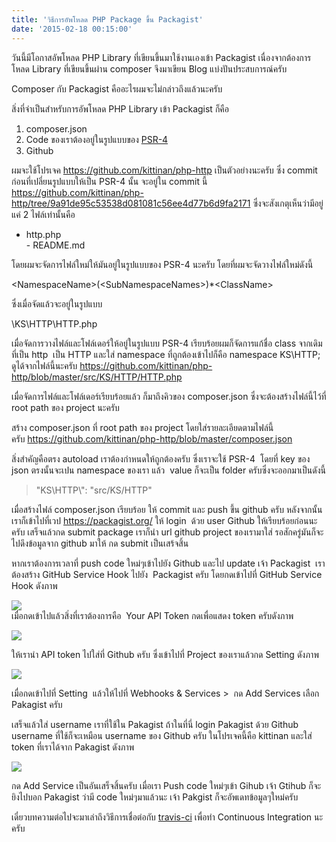 ```yaml
---
title: 'วิธีการอัพโหลด PHP Package ขึ้น Packagist'
date: '2015-02-18 00:15:00'
---
```


วันนี้มีโอกาสอัพโหลด PHP Library ที่เขียนขึ้นมาใช้งานเองเข้า Packagist เนื่องจากต้องการโหลด Library ที่เขียนขึ้นผ่าน composer จึงมาเขียน Blog แบ่งปันประสบการณ์ครับ  
  
Composer กับ Packagist คืออะไรผมจะไม่กล่าวถึงแล้วนะครับ   
  
สิ่งที่จำเป็นสำหรับการอัพโหลด PHP Library เข้า Packagist ก็คือ  
  
1. composer.json  
2. Code ของเราต้องอยู่ในรูปแบบของ [PSR-4](http://www.php-fig.org/psr/psr-4/)  
3. Github  
  
ผมจะใช้โปรเจค <https://github.com/kittinan/php-http> เป็นตัวอย่างนะครับ ซึ่ง commit ก่อนที่เปลี่ยนรูปแบบให้เป็น PSR-4 นั้น จะอยู่ใน commit นี้ <https://github.com/kittinan/php-http/tree/9a91de95c53538d081081c56ee4d77b6d9fa2171> ซึ่งจะสังเกตุเห็นว่ามีอยู่แค่ 2 ไฟล์เท่านั้นคือ  
  
- http.php  
- README.md  
  
  
โดยผมจะจัดการไฟล์ใหม่ให้มันอยู่ในรูปแบบของ PSR-4 นะครับ โดยที่ผมจะจัดวางไฟล์ใหม่ดังนี้  
  
\<NamespaceName>(\<SubNamespaceNames>)*\<ClassName>  
  
ซึ่งเมื่อจัดแล้วจะอยู่ในรูปแบบ  
  
\KS\HTTP\HTTP.php  
  
เมื่อจัดการวางไฟล์และโฟล์เดอร์ให้อยู่ในรูปแบบ PSR-4 เรียบร้อยผมก็จัดการแก้ชื่อ class จากเดิมที่เป็น http  เป็น HTTP และใส่ namespace ที่ถูกต้องเข้าไปก็คือ namespace KS\HTTP; ดูได้จากไฟล์นี้นะครับ <https://github.com/kittinan/php-http/blob/master/src/KS/HTTP/HTTP.php>  
  
เมื่อจัดการไฟล์และโฟล์เดอร์เรียบร้อยแล้ว ก็มาถึงคิวของ composer.json ซึ่งจะต้องสร้างไฟล์นี้ไว้ที่ root path ของ project นะครับ  
  
สร้าง composer.json ที่ root path ของ project โดยใส่รายละเอียดตามไฟล์นี้ครับ <https://github.com/kittinan/php-http/blob/master/composer.json>  
  
สิ่งสำคัญคือตรง autoload เราต้องกำหนดให้ถูกต้องครับ ซึ่งเราจะใช้ PSR-4  โดยที่ key ของ json ตรงนั้นจะเปน namespace ของเรา แล้ว  value ก็จะเป็น folder ครับซึ่งจะออกมาเป็นดังนี้  
  

> "KS\\HTTP\\": "src/KS/HTTP"

เมื่อสร้างไฟล์ composer.json เรียบร้อย ให้ commit และ push ขึ้น github ครับ หลังจากนั้นเราก็เข้าไปที่เวป <https://packagist.org/> ให้ login  ด้วย user Github ให้เรียบร้อยก่อนนะครับ เสร็จแล้วกด submit package เราก็นำ url github project ของเรามาใส่ รอสักครู่มันก็จะไปดึงข้อมูลจาก github มาให้ กด submit เป็นเสร้จสิ้น  
  
หากเราต้องการเวลาที่ push code ใหม่ๆเข้าไปยัง Github และไป update เจ้า Packagist  เราต้องสร้าง GitHub Service Hook ไปยัง  Packagist ครับ โดยกดเข้าไปที่ GitHub Service Hook ดังภาพ  
  
[![](http://4.bp.blogspot.com/-DWpwnRMbCvQ/VONzZ6fYvkI/AAAAAAAAUos/Q-c4BtYVdV4/s1600/Screenshot-20.png)](http://4.bp.blogspot.com/-DWpwnRMbCvQ/VONzZ6fYvkI/AAAAAAAAUos/Q-c4BtYVdV4/s1600/Screenshot-20.png)  
เมื่อกดเข้าไปแล้วสิ่งที่เราต้องการคือ  Your API Token กดเพื่อแสดง token ครับดังภาพ  
  
[![](http://2.bp.blogspot.com/-hTXg2a_dS3Y/VON0DcDdmtI/AAAAAAAAUo0/yJxd8fV_jH8/s1600/Screenshot-21.png)](http://2.bp.blogspot.com/-hTXg2a_dS3Y/VON0DcDdmtI/AAAAAAAAUo0/yJxd8fV_jH8/s1600/Screenshot-21.png)  
  
  
ให้เรานำ API token ไปใส่ที่ Github ครับ ซึ่งเข้าไปที่ Project ของเราแล้วกด Setting ดังภาพ  
  
[![](http://4.bp.blogspot.com/-hoisQpLYZYk/VON0tPPbHBI/AAAAAAAAUpA/4BMJ_Z5TzmU/s1600/Screenshot-22.png)](http://4.bp.blogspot.com/-hoisQpLYZYk/VON0tPPbHBI/AAAAAAAAUpA/4BMJ_Z5TzmU/s1600/Screenshot-22.png)  
  
เมื่อกดเข้าไปที่ Setting  แล้วให้ไปที่ Webhooks & Services >  กด Add Services เลือก Pakagist ครับ  
  
เสร็จแล้วใส่ username เราที่ใช้ใน Pakagist ถ้าในที่นี่ login Pakagist ด้วย Github  
username ที่ใช้ก็จะเหมือน username ของ Github ครับ ในโปรเจคนี้คือ kittinan และใส่ token ที่เราได้จาก Pakagist ดังภาพ  
  
[![](http://3.bp.blogspot.com/-ZhSKX7keJWQ/VON13AUmZbI/AAAAAAAAUpI/_5FNUzXryDg/s1600/Screenshot-23.png)](http://3.bp.blogspot.com/-ZhSKX7keJWQ/VON13AUmZbI/AAAAAAAAUpI/_5FNUzXryDg/s1600/Screenshot-23.png)  
  
กด Add Service เป็นอันเสร็จสิ้นครับ เมื่อเรา Push code ใหม่ๆเข้า Gihub เจ้า Gtihub ก็จะยิงไปบอก Pakagist ว่ามี code ใหม่ๆมาแล้วนะ เจ้า Pakgist ก็จะอัพเดทข้อมูลๆใหม่ครับ  
  
  
เดี๋ยวบทความต่อไปจะมาเล่าถึงวิธีการเชื่อต่อกับ [travis-ci](https://travis-ci.org/) เพื่อทำ Continuous Integration นะครับ